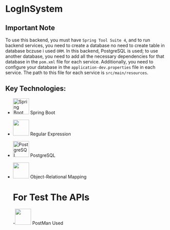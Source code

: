 # LogInSystem

## Important Note

To use this backend, you must have `Spring Tool Suite 4`, 
and to run  backend services, you need to create a database no need to create table in database bczuse i used `ORM`. 
In this backend, PostgreSQL is used; to use another database, you
need to add all the necessary dependencies for that database in the 
`pom.xml` file for each service. Additionally, you need to configure
your database in the `application-dev.properties` file in each service.
The path to this file for each service is `src/main/resources`.


## Key Technologies:
- <img src="https://www.vectorlogo.zone/logos/springio/springio-icon.svg" alt="Spring Boot" width="50"> Spring Boot
- <img src="https://cdn0.iconfinder.com/data/icons/programming-and-coding-3/48/16-Code-1024.png" width="50"> Regular Expression
- <img src="https://www.vectorlogo.zone/logos/postgresql/postgresql-icon.svg" alt="PostgreSQL" width="50"> PostgreSQL
- <img src="https://cdn3.iconfinder.com/data/icons/human-resources-70/133/12-1024.png" width="50"> Object-Relational Mapping

    # For Test The APIs
    -<img src="https://cdn4.iconfinder.com/data/icons/logos-brands-5/24/postman-1024.png" width="50"> PostMan Used 